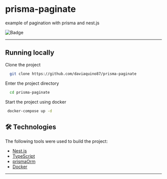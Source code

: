 


# prisma-paginate
example of pagination with prisma and nest.js

![Badge](https://img.shields.io/badge/prismaPaginate-backend-%237159c1?style=for-the-badge&logo=ghost)

<hr>

## Running locally

Clone the project

```bash
  git clone https://github.com/daviaquino87/prisma-paginate
```

Enter the project directory

```bash
  cd prisma-paginate
```

Start the project using docker

```bash
 docker-compose up -d
```



## 🛠 Technologies

The following tools were used to build the project:

- [Nest.js](https://docs.nestjs.com/)
- [TypeScript](https://www.typescriptlang.org/)
- [prismaOrm](https://www.prisma.io/docs)
- [Docker](https://docs.docker.com/)


<hr>

